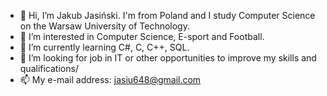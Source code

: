 - 👋 Hi, I’m Jakub Jasiński. I'm from Poland and I study Computer Science on the Warsaw University of Technology.
- 👀 I’m interested in Computer Science, E-sport and Football.
- 🌱 I’m currently learning C#, C, C++, SQL.
- 💞️ I’m looking for job in IT or other opportunities to improve my skills and qualifications/
- 📫 My e-mail address: jasiu648@gmail.com

<!---
jasiu648/jasiu648 is a ✨ special ✨ repository because its `README.md` (this file) appears on your GitHub profile.
You can click the Preview link to take a look at your changes.
--->
